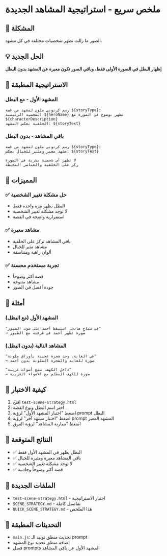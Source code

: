 # ملخص سريع - استراتيجية المشاهد الجديدة

## 🎯 المشكلة
الصور ما زالت تظهر شخصيات مختلفة في كل مشهد.

## 💡 الحل الجديد
**إظهار البطل في الصورة الأولى فقط، وباقي الصور تكون معبرة عن المشهد بدون البطل**

## 🔧 الاستراتيجية المطبقة

### المشهد الأول - مع البطل
```
رسم كرتوني ملون لمشهد من قصة ${storyType}:
الشخصية الرئيسية ${heroName} تظهر بوضوح في الصورة مع ${characterDescription}
الخلفية تعكس المشهد: ${storyText}
```

### باقي المشاهد - بدون البطل
```
رسم كرتوني ملون لمشهد من قصة ${storyType}:
مشهد معبر ومثير للخيال يعكس: ${storyText}

لا تظهر أي شخصية بشرية في الصورة
ركز على الخلفية والعناصر المحيطة
```

## 🚀 المميزات

### ✅ حل مشكلة تغيير الشخصية
- البطل يظهر مرة واحدة فقط
- لا توجد مشكلة تغيير الشخصية
- استمرارية واضحة في القصة

### ✅ مشاهد معبرة
- باقي المشاهد تركز على الخلفية
- مشاهد مثير للخيال
- ألوان زاهية ومتناسقة

### ✅ تجربة مستخدم محسنة
- قصة أكثر وضوحاً
- مشاهد متنوعة
- جودة أفضل في الصور

## 📝 أمثلة

### المشهد الأول (مع البطل)
```
"في صباحٍ هادئ، استيقظ أحمد على صوت الطيور"
→ صورة تظهر أحمد في غرفته مع الطيور
```

### المشاهد التالية (بدون البطل)
```
"في الغابة، وجد شجرة عجيبة بأوراق ملونة"
→ صورة للغابة والشجرة الملونة بدون أحمد

"داخل الكهف، سمع أصوات غريبة"
→ صورة للكهف المظلم مع الأضواء الغريبة
```

## 🧪 كيفية الاختبار
1. افتح `test-scene-strategy.html`
2. اختر اسم البطل ونوع القصة
3. اضغط "اختبار المشهد الأول" لرؤية prompt البطل
4. اضغط "اختبار مشهد آخر" لرؤية prompt المشهد المعبر
5. اضغط "مقارنة المشاهد" لرؤية الفرق

## 🎯 النتائج المتوقعة
- ✅ البطل يظهر في المشهد الأول فقط
- ✅ باقي المشاهد معبرة ومثيرة للخيال
- ✅ لا توجد مشكلة تغيير الشخصية
- ✅ قصة أكثر وضوحاً وجاذبية

## 📁 الملفات الجديدة
- `test-scene-strategy.html` - اختبار الاستراتيجية
- `SCENE_STRATEGY.md` - تفاصيل كاملة
- `QUICK_SCENE_STRATEGY.md` - هذا الملخص

## 🔄 التحديثات المطبقة
- `main.js`: تحديث منطق توليد الـ prompt
- إضافة منطق تحديد نوع المشهد
- فصل prompts المشهد الأول عن باقي المشاهد 
